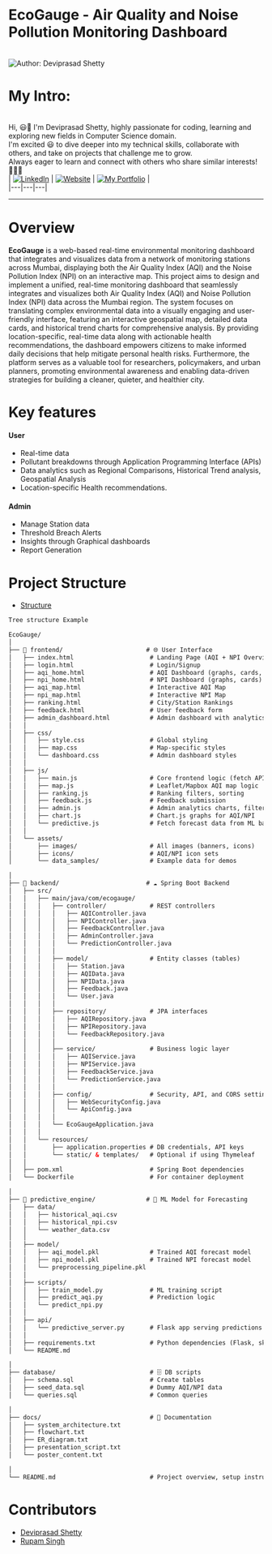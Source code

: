 # EcoGauge - Air Quality and Noise Pollution Monitoring Dashboard

<br> ![Author: Deviprasad Shetty](https://img.shields.io/badge/Author-💫_Deviprasad%20Shetty-000000?style=for-the-badge&labelColor=white)
<br> 


# My Intro:
<br> Hi, 😃👋 I'm Deviprasad Shetty, highly passionate for coding, learning and exploring new fields in Computer Science domain. 
<br> I'm excited 😃 to dive deeper into my technical skills, collaborate with others, and take on projects that challenge me to grow. 
<br> Always eager to learn and connect with others who share similar interests! 🤗🧑‍💻
<br> 
| [![LinkedIn](https://img.shields.io/badge/LinkedIn-%230077B5?style=for-the-badge&logo=LinkedIn&logoColor=white)](https://linkedin.com/in/deviprasad-shetty-4bba49313) | [![Website](https://img.shields.io/badge/Website-indigo?style=for-the-badge&logo=About.me&logoColor=white)](https://yourwebsite.com/) | [![My Portfolio](https://img.shields.io/badge/My_Portfolio-000?style=for-the-badge&logo=GitHub&logoColor=white)](https://github.com/DeviprasadShetty9833/My_Portfolio)  |                    
|---|---|---|
<br> 

---

# Overview 

**EcoGauge** is a web-based real-time environmental monitoring dashboard that integrates and visualizes data from a network of monitoring stations across Mumbai, displaying both the Air Quality Index (AQI) and the Noise Pollution Index (NPI) on an interactive map. This project aims to design and implement a unified, real-time monitoring dashboard that seamlessly integrates and visualizes both Air Quality Index (AQI) and Noise Pollution Index (NPI) data across the Mumbai region. The system focuses on translating complex environmental data into a visually engaging and user-friendly interface, featuring an interactive geospatial map, detailed data cards, and historical trend charts for comprehensive analysis. By providing location-specific, real-time data along with actionable health recommendations, the dashboard empowers citizens to make informed daily decisions that help mitigate personal health risks. Furthermore, the platform serves as a valuable tool for researchers, policymakers, and urban planners, promoting environmental awareness and enabling data-driven strategies for building a cleaner, quieter, and healthier city.

# Key features 

#### User
- Real-time data
- Pollutant breakdowns through Application Programming Interface (APIs)
- Data analytics such as Regional Comparisons, Historical Trend analysis, Geospatial Analysis
- Location-specific Health recommendations.

#### Admin
- Manage Station data
- Threshold Breach Alerts
- Insights through Graphical dashboards
- Report Generation

# Project Structure

- [Structure](https://github.com/DeviprasadShetty9833/EcoGauge/blob/54f6c85e7c478bc6f42c2846425ad186341f1bb6/assets/docs/Structure.txt)

```html
Tree structure Example

EcoGauge/
│
├── 📂 frontend/                       # 🌐 User Interface
│   ├── index.html                     # Landing Page (AQI + NPI Overview)
│   ├── login.html                     # Login/Signup
│   ├── aqi_home.html                  # AQI Dashboard (graphs, cards, facts)
│   ├── npi_home.html                  # NPI Dashboard (graphs, cards)
│   ├── aqi_map.html                   # Interactive AQI Map
│   ├── npi_map.html                   # Interactive NPI Map
│   ├── ranking.html                   # City/Station Rankings
│   ├── feedback.html                  # User feedback form
│   ├── admin_dashboard.html           # Admin dashboard with analytics
│   │
│   ├── css/
│   │   ├── style.css                  # Global styling
│   │   ├── map.css                    # Map-specific styles
│   │   └── dashboard.css              # Admin dashboard styles
│   │
│   ├── js/
│   │   ├── main.js                    # Core frontend logic (fetch APIs, UI updates)
│   │   ├── map.js                     # Leaflet/Mapbox AQI map logic
│   │   ├── ranking.js                 # Ranking filters, sorting
│   │   ├── feedback.js                # Feedback submission
│   │   ├── admin.js                   # Admin analytics charts, filters
│   │   ├── chart.js                   # Chart.js graphs for AQI/NPI
│   │   └── predictive.js              # Fetch forecast data from ML backend
│   │
│   └── assets/
│       ├── images/                    # All images (banners, icons)
│       ├── icons/                     # AQI/NPI icon sets
│       └── data_samples/              # Example data for demos

│
├── 📂 backend/                        # ☁️ Spring Boot Backend
│   ├── src/
│   │   ├── main/java/com/ecogauge/
│   │   │   ├── controller/            # REST controllers
│   │   │   │   ├── AQIController.java
│   │   │   │   ├── NPIController.java
│   │   │   │   ├── FeedbackController.java
│   │   │   │   ├── AdminController.java
│   │   │   │   └── PredictionController.java
│   │   │   │
│   │   │   ├── model/                 # Entity classes (tables)
│   │   │   │   ├── Station.java
│   │   │   │   ├── AQIData.java
│   │   │   │   ├── NPIData.java
│   │   │   │   ├── Feedback.java
│   │   │   │   └── User.java
│   │   │   │
│   │   │   ├── repository/            # JPA interfaces
│   │   │   │   ├── AQIRepository.java
│   │   │   │   ├── NPIRepository.java
│   │   │   │   └── FeedbackRepository.java
│   │   │   │
│   │   │   ├── service/               # Business logic layer
│   │   │   │   ├── AQIService.java
│   │   │   │   ├── NPIService.java
│   │   │   │   ├── FeedbackService.java
│   │   │   │   └── PredictionService.java
│   │   │   │
│   │   │   ├── config/                # Security, API, and CORS settings
│   │   │   │   ├── WebSecurityConfig.java
│   │   │   │   └── ApiConfig.java
│   │   │   │
│   │   │   └── EcoGaugeApplication.java
│   │   │
│   │   └── resources/
│   │       ├── application.properties # DB credentials, API keys
│   │       └── static/ & templates/   # Optional if using Thymeleaf
│   │
│   ├── pom.xml                        # Spring Boot dependencies
│   └── Dockerfile                     # For container deployment

│
├── 📂 predictive_engine/              # 🧠 ML Model for Forecasting
│   ├── data/
│   │   ├── historical_aqi.csv
│   │   ├── historical_npi.csv
│   │   └── weather_data.csv
│   │
│   ├── model/
│   │   ├── aqi_model.pkl              # Trained AQI forecast model
│   │   ├── npi_model.pkl              # Trained NPI forecast model
│   │   └── preprocessing_pipeline.pkl
│   │
│   ├── scripts/
│   │   ├── train_model.py             # ML training script
│   │   ├── predict_aqi.py             # Prediction logic
│   │   └── predict_npi.py
│   │
│   ├── api/
│   │   └── predictive_server.py       # Flask app serving predictions via REST API
│   │
│   ├── requirements.txt               # Python dependencies (Flask, sklearn, pandas)
│   └── README.md

│
├── database/                          # 🗄 DB scripts
│   ├── schema.sql                     # Create tables
│   ├── seed_data.sql                  # Dummy AQI/NPI data
│   └── queries.sql                    # Common queries

│
├── docs/                              # 📜 Documentation
│   ├── system_architecture.txt
│   ├── flowchart.txt
│   ├── ER_diagram.txt
│   ├── presentation_script.txt
│   └── poster_content.txt

│
└── README.md                          # Project overview, setup instructions

```



# Contributors
- [Deviprasad Shetty](https://github.com/DeviprasadShetty9833)
- [Rupam Singh](https://github.com/Rupam0990)
